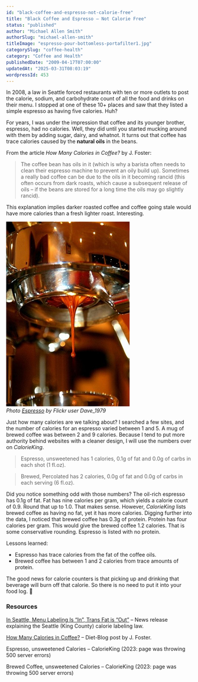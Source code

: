 ```yaml
---
id: "black-coffee-and-espresso-not-calorie-free"
title: "Black Coffee and Espresso – Not Calorie Free"
status: "published"
author: "Michael Allen Smith"
authorSlug: "michael-allen-smith"
titleImage: "espresso-pour-bottomless-portafilter1.jpg"
categorySlug: "coffee-health"
category: "Coffee and Health"
publishedDate: "2009-04-17T07:00:00"
updatedAt: "2025-03-31T08:03:19"
wordpressId: 453
---
```


In 2008, a law in Seattle forced restaurants with ten or more outlets to post the calorie, sodium, and carbohydrate count of all the food and drinks on their menu. I stopped at one of these 10+ places and saw that they listed a simple espresso as having five calories. Huh?

For years, I was under the impression that coffee and its younger brother, espresso, had no calories. Well, they did until you started mucking around with them by adding sugar, dairy, and whatnot. It turns out that coffee has trace calories caused by the **natural oils** in the beans.

From the article *How Many Calories in Coffee?* by J. Foster:

> The coffee bean has oils in it (which is why a barista often needs to clean their espresso machine to prevent an oily build up). Sometimes a really bad coffee can be due to the oils in it becoming rancid (this often occurs from dark roasts, which cause a subsequent release of oils – if the beans are stored for a long time the oils may go slightly rancid).

This explanation implies darker roasted coffee and coffee going stale would have more calories than a fresh lighter roast. Interesting.

![bottomless portafilter](espresso-pour-bottomless-portafilter1.jpg)  
*Photo [Espresso](http://www.flickr.com/photos/33589600@N00/2381294626/) by Flickr user Dave\_1979*

Just how many calories are we talking about? I searched a few sites, and the number of calories for an espresso varied between 1 and 5. A mug of brewed coffee was between 2 and 9 calories. Because I tend to put more authority behind websites with a cleaner design, I will use the numbers over on *CalorieKing*.

> Espresso, unsweetened has 1 calories, 0.1g of fat and 0.0g of carbs in each shot (1 fl.oz).

> Brewed, Percolated has 2 calories, 0.0g of fat and 0.0g of carbs in each serving (6 fl.oz).

Did you notice something odd with those numbers? The oil-rich espresso has 0.1g of fat. Fat has nine calories per gram, which yields a calorie count of 0.9. Round that up to 1.0. That makes sense. However, *CalorieKing* lists brewed coffee as having no fat, yet it has more calories. Digging further into the data, I noticed that brewed coffee has 0.3g of protein. Protein has four calories per gram. This would give the brewed coffee 1.2 calories. That is some conservative rounding. Espresso is listed with no protein.

Lessons learned:

-   Espresso has trace calories from the fat of the coffee oils.
-   Brewed coffee has between 1 and 2 calories from trace amounts of protein.

The good news for calorie counters is that picking up and drinking that beverage will burn off that calorie. So there is no need to put it into your food log. 🙂

### Resources

[In Seattle, Menu Labeling Is “In”, Trans Fat is “Out”](https://www.cspinet.org/new/200707201.html) – News release explaining the Seattle (King County) calorie labeling law.

[How Many Calories in Coffee?](https://healthyeater.com/how_many_calories_in_coffee) – Diet-Blog post by J. Foster.

Espresso, unsweetened Calories – CalorieKing (2023: page was throwing 500 server errors)

Brewed Coffee, unsweetened Calories – CalorieKing (2023: page was throwing 500 server errors)
